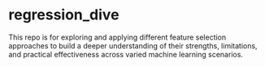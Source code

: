 # regression_dive
This repo is for exploring and applying different feature selection approaches to build a deeper understanding of their strengths, limitations, and practical effectiveness across varied machine learning scenarios.
